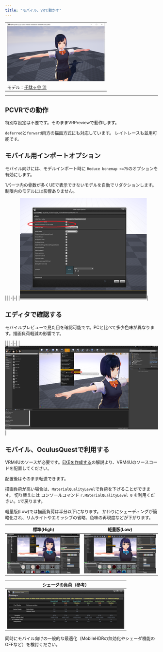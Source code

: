 ```yaml
---
title: "モバイル、VRで動かす"
---
```


||
|-|
|[![](./assets/images/small/03b_top.png)](../assets/images/03b_top.png)|
|モデル：[千駄ヶ谷 渋](https://hub.vroid.com/characters/675572020956181239/models/4479743608263344465)|



----

## PCVRでの動作

特別な設定は不要です。そのままVRPreviewで動作します。

`deferred`と`forward`両方の描画方式にも対応しています。
レイトレースも並用可能です。

## モバイル用インポートオプション

モバイル向けには、モデルインポート時に `Reduce bonemap <=75`のオプションを有効にします。

1パーツ内の骨数が多くUEで表示できないモデルを自動でリダクションします。制限内のモデルには影響ありません。

||
|-|-|
|[![](./assets/images/small/03b_import.png)](../assets/images/03b_import.png)|


## エディタで確認する

モバイルプレビューで見た目を確認可能です。PCと比べて多少色味が異なります。描画負荷軽減の影響です。

||
|-|-|
|[![](./assets/images/small/03b_preview.png)](../assets/images/03b_preview.png)|


## モバイル、OculusQuestで利用する

VRM4Uのソースが必要です。[EXEを作成する](../03_exe/)の解説より、VRM4Uのソースコードを配置してください。

配置後はそのまま転送できます。

描画負荷が高い場合は、`MaterialQualityLevel`で負荷を下げることができます。
切り替えには コンソールコマンド `r.MaterialQualityLevel 0` を利用ください。`1`で戻ります。

軽量版(Low)では描画負荷は半分以下になります。
かわりにシェーディングが簡略化され、リムライトやエミッシブの省略、色味の再現度などが下がります。

|標準(High)|軽量版(Low)|
|-|-|
|[![](./assets/images/small/03b_h2.png)](../assets/images/03b_h2.png)|[![](./assets/images/small/03b_h1.png)](../assets/images/03b_h1.png)

|シェーダの負荷（参考）|
|-|
|[![](./assets/images/small/03b_shader.png)](../assets/images/03b_shader.png)|

同時にモバイル向けの一般的な最適化（MobileHDRの無効化やシェーダ機能のOFFなど）を検討ください。
